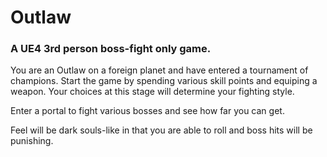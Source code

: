 # Outlaw 
### A UE4 3rd person boss-fight only game.

You are an Outlaw on a foreign planet and have entered a tournament of champions.
Start the game by spending various skill points and equiping a weapon. 
Your choices at this stage will determine your fighting style.

Enter a portal to fight various bosses and see how far you can get.

Feel will be dark souls-like in that you are able to roll and boss hits will be punishing.
